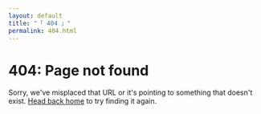 ```yaml
---
layout: default
title: "「 404 」"
permalink: 404.html
---
```


<div class="page">
  <h1 class="page-title center">404: Page not found</h1>
  <p class="lead">Sorry, we've misplaced that URL or it's pointing to something that doesn't exist. <a href="{{ site.baseurl }}/">Head back home</a> to try finding it again.</p>
</div>